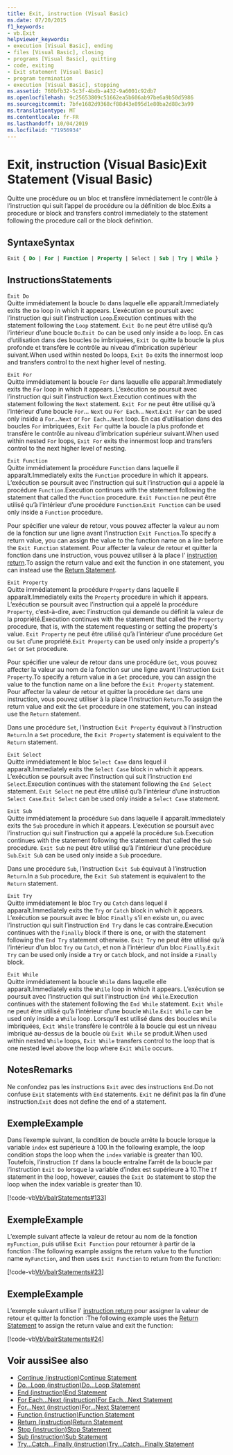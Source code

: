 ```yaml
---
title: Exit, instruction (Visual Basic)
ms.date: 07/20/2015
f1_keywords:
- vb.Exit
helpviewer_keywords:
- execution [Visual Basic], ending
- files [Visual Basic], closing
- programs [Visual Basic], quitting
- code, exiting
- Exit statement [Visual Basic]
- program termination
- execution [Visual Basic], stopping
ms.assetid: 760bfb32-5c3f-4bdb-a432-9a6001c92db7
ms.openlocfilehash: 9c25653809c51662ea5b606ab97be6a9b50d5986
ms.sourcegitcommit: 7bfe1682d9368cf88d43e895d1e80ba2d88c3a99
ms.translationtype: MT
ms.contentlocale: fr-FR
ms.lasthandoff: 10/04/2019
ms.locfileid: "71956934"
---
```

# <a name="exit-statement-visual-basic"></a><span data-ttu-id="c408b-102">Exit, instruction (Visual Basic)</span><span class="sxs-lookup"><span data-stu-id="c408b-102">Exit Statement (Visual Basic)</span></span>

<span data-ttu-id="c408b-103">Quitte une procédure ou un bloc et transfère immédiatement le contrôle à l’instruction qui suit l’appel de procédure ou la définition de bloc.</span><span class="sxs-lookup"><span data-stu-id="c408b-103">Exits a procedure or block and transfers control immediately to the statement following the procedure call or the block definition.</span></span>

## <a name="syntax"></a><span data-ttu-id="c408b-104">Syntaxe</span><span class="sxs-lookup"><span data-stu-id="c408b-104">Syntax</span></span>

```vb
Exit { Do | For | Function | Property | Select | Sub | Try | While }
```

## <a name="statements"></a><span data-ttu-id="c408b-105">Instructions</span><span class="sxs-lookup"><span data-stu-id="c408b-105">Statements</span></span>

 `Exit Do`  
 <span data-ttu-id="c408b-106">Quitte immédiatement la boucle `Do` dans laquelle elle apparaît.</span><span class="sxs-lookup"><span data-stu-id="c408b-106">Immediately exits the `Do` loop in which it appears.</span></span> <span data-ttu-id="c408b-107">L’exécution se poursuit avec l’instruction qui suit l’instruction `Loop`.</span><span class="sxs-lookup"><span data-stu-id="c408b-107">Execution continues with the statement following the `Loop` statement.</span></span> <span data-ttu-id="c408b-108">`Exit Do` ne peut être utilisé qu’à l’intérieur d’une boucle `Do`.</span><span class="sxs-lookup"><span data-stu-id="c408b-108">`Exit Do` can be used only inside a `Do` loop.</span></span> <span data-ttu-id="c408b-109">En cas d’utilisation dans des boucles `Do` imbriquées, `Exit Do` quitte la boucle la plus profonde et transfère le contrôle au niveau d’imbrication supérieur suivant.</span><span class="sxs-lookup"><span data-stu-id="c408b-109">When used within nested `Do` loops, `Exit Do` exits the innermost loop and transfers control to the next higher level of nesting.</span></span>

 `Exit For`  
 <span data-ttu-id="c408b-110">Quitte immédiatement la boucle `For` dans laquelle elle apparaît.</span><span class="sxs-lookup"><span data-stu-id="c408b-110">Immediately exits the `For` loop in which it appears.</span></span> <span data-ttu-id="c408b-111">L’exécution se poursuit avec l’instruction qui suit l’instruction `Next`.</span><span class="sxs-lookup"><span data-stu-id="c408b-111">Execution continues with the statement following the `Next` statement.</span></span> <span data-ttu-id="c408b-112">`Exit For` ne peut être utilisé qu’à l’intérieur d’une boucle `For`... `Next` ou `For Each`... `Next`.</span><span class="sxs-lookup"><span data-stu-id="c408b-112">`Exit For` can be used only inside a `For`...`Next` or `For Each`...`Next` loop.</span></span> <span data-ttu-id="c408b-113">En cas d’utilisation dans des boucles `For` imbriquées, `Exit For` quitte la boucle la plus profonde et transfère le contrôle au niveau d’imbrication supérieur suivant.</span><span class="sxs-lookup"><span data-stu-id="c408b-113">When used within nested `For` loops, `Exit For` exits the innermost loop and transfers control to the next higher level of nesting.</span></span>

 `Exit Function`  
 <span data-ttu-id="c408b-114">Quitte immédiatement la procédure `Function` dans laquelle il apparaît.</span><span class="sxs-lookup"><span data-stu-id="c408b-114">Immediately exits the `Function` procedure in which it appears.</span></span> <span data-ttu-id="c408b-115">L’exécution se poursuit avec l’instruction qui suit l’instruction qui a appelé la procédure `Function`.</span><span class="sxs-lookup"><span data-stu-id="c408b-115">Execution continues with the statement following the statement that called the `Function` procedure.</span></span> <span data-ttu-id="c408b-116">`Exit Function` ne peut être utilisé qu’à l’intérieur d’une procédure `Function`.</span><span class="sxs-lookup"><span data-stu-id="c408b-116">`Exit Function` can be used only inside a `Function` procedure.</span></span>

 <span data-ttu-id="c408b-117">Pour spécifier une valeur de retour, vous pouvez affecter la valeur au nom de la fonction sur une ligne avant l’instruction `Exit Function`.</span><span class="sxs-lookup"><span data-stu-id="c408b-117">To specify a return value, you can assign the value to the function name on a line before the `Exit Function` statement.</span></span> <span data-ttu-id="c408b-118">Pour affecter la valeur de retour et quitter la fonction dans une instruction, vous pouvez utiliser à la place l' [instruction return](return-statement.md).</span><span class="sxs-lookup"><span data-stu-id="c408b-118">To assign the return value and exit the function in one statement, you can instead use the [Return Statement](return-statement.md).</span></span>

 `Exit Property`  
 <span data-ttu-id="c408b-119">Quitte immédiatement la procédure `Property` dans laquelle il apparaît.</span><span class="sxs-lookup"><span data-stu-id="c408b-119">Immediately exits the `Property` procedure in which it appears.</span></span> <span data-ttu-id="c408b-120">L’exécution se poursuit avec l’instruction qui a appelé la procédure `Property`, c’est-à-dire, avec l’instruction qui demande ou définit la valeur de la propriété.</span><span class="sxs-lookup"><span data-stu-id="c408b-120">Execution continues with the statement that called the `Property` procedure, that is, with the statement requesting or setting the property's value.</span></span> <span data-ttu-id="c408b-121">`Exit Property` ne peut être utilisé qu’à l’intérieur d’une procédure `Get` ou `Set` d’une propriété.</span><span class="sxs-lookup"><span data-stu-id="c408b-121">`Exit Property` can be used only inside a property's `Get` or `Set` procedure.</span></span>

 <span data-ttu-id="c408b-122">Pour spécifier une valeur de retour dans une procédure `Get`, vous pouvez affecter la valeur au nom de la fonction sur une ligne avant l’instruction `Exit Property`.</span><span class="sxs-lookup"><span data-stu-id="c408b-122">To specify a return value in a `Get` procedure, you can assign the value to the function name on a line before the `Exit Property` statement.</span></span> <span data-ttu-id="c408b-123">Pour affecter la valeur de retour et quitter la procédure `Get` dans une instruction, vous pouvez utiliser à la place l’instruction `Return`.</span><span class="sxs-lookup"><span data-stu-id="c408b-123">To assign the return value and exit the `Get` procedure in one statement, you can instead use the `Return` statement.</span></span>

 <span data-ttu-id="c408b-124">Dans une procédure `Set`, l’instruction `Exit Property` équivaut à l’instruction `Return`.</span><span class="sxs-lookup"><span data-stu-id="c408b-124">In a `Set` procedure, the `Exit Property` statement is equivalent to the `Return` statement.</span></span>

 `Exit Select`  
 <span data-ttu-id="c408b-125">Quitte immédiatement le bloc `Select Case` dans lequel il apparaît.</span><span class="sxs-lookup"><span data-stu-id="c408b-125">Immediately exits the `Select Case` block in which it appears.</span></span> <span data-ttu-id="c408b-126">L’exécution se poursuit avec l’instruction qui suit l’instruction `End Select`.</span><span class="sxs-lookup"><span data-stu-id="c408b-126">Execution continues with the statement following the `End Select` statement.</span></span> <span data-ttu-id="c408b-127">`Exit Select` ne peut être utilisé qu’à l’intérieur d’une instruction `Select Case`.</span><span class="sxs-lookup"><span data-stu-id="c408b-127">`Exit Select` can be used only inside a `Select Case` statement.</span></span>

 `Exit Sub`  
 <span data-ttu-id="c408b-128">Quitte immédiatement la procédure `Sub` dans laquelle il apparaît.</span><span class="sxs-lookup"><span data-stu-id="c408b-128">Immediately exits the `Sub` procedure in which it appears.</span></span> <span data-ttu-id="c408b-129">L’exécution se poursuit avec l’instruction qui suit l’instruction qui a appelé la procédure `Sub`.</span><span class="sxs-lookup"><span data-stu-id="c408b-129">Execution continues with the statement following the statement that called the `Sub` procedure.</span></span> <span data-ttu-id="c408b-130">`Exit Sub` ne peut être utilisé qu’à l’intérieur d’une procédure `Sub`.</span><span class="sxs-lookup"><span data-stu-id="c408b-130">`Exit Sub` can be used only inside a `Sub` procedure.</span></span>

 <span data-ttu-id="c408b-131">Dans une procédure `Sub`, l’instruction `Exit Sub` équivaut à l’instruction `Return`.</span><span class="sxs-lookup"><span data-stu-id="c408b-131">In a `Sub` procedure, the `Exit Sub` statement is equivalent to the `Return` statement.</span></span>

 `Exit Try`  
 <span data-ttu-id="c408b-132">Quitte immédiatement le bloc `Try` ou `Catch` dans lequel il apparaît.</span><span class="sxs-lookup"><span data-stu-id="c408b-132">Immediately exits the `Try` or `Catch` block in which it appears.</span></span> <span data-ttu-id="c408b-133">L’exécution se poursuit avec le bloc `Finally` s’il en existe un, ou avec l’instruction qui suit l’instruction `End Try` dans le cas contraire.</span><span class="sxs-lookup"><span data-stu-id="c408b-133">Execution continues with the `Finally` block if there is one, or with the statement following the `End Try` statement otherwise.</span></span> <span data-ttu-id="c408b-134">`Exit Try` ne peut être utilisé qu’à l’intérieur d’un bloc `Try` ou `Catch`, et non à l’intérieur d’un bloc `Finally`.</span><span class="sxs-lookup"><span data-stu-id="c408b-134">`Exit Try` can be used only inside a `Try` or `Catch` block, and not inside a `Finally` block.</span></span>

 `Exit While`  
 <span data-ttu-id="c408b-135">Quitte immédiatement la boucle `While` dans laquelle elle apparaît.</span><span class="sxs-lookup"><span data-stu-id="c408b-135">Immediately exits the `While` loop in which it appears.</span></span> <span data-ttu-id="c408b-136">L’exécution se poursuit avec l’instruction qui suit l’instruction `End While`.</span><span class="sxs-lookup"><span data-stu-id="c408b-136">Execution continues with the statement following the `End While` statement.</span></span> <span data-ttu-id="c408b-137">`Exit While` ne peut être utilisé qu’à l’intérieur d’une boucle `While`.</span><span class="sxs-lookup"><span data-stu-id="c408b-137">`Exit While` can be used only inside a `While` loop.</span></span> <span data-ttu-id="c408b-138">Lorsqu’il est utilisé dans des boucles `While` imbriquées, `Exit While` transfère le contrôle à la boucle qui est un niveau imbriqué au-dessus de la boucle où `Exit While` se produit.</span><span class="sxs-lookup"><span data-stu-id="c408b-138">When used within nested `While` loops, `Exit While` transfers control to the loop that is one nested level above the loop where `Exit While` occurs.</span></span>

## <a name="remarks"></a><span data-ttu-id="c408b-139">Notes</span><span class="sxs-lookup"><span data-stu-id="c408b-139">Remarks</span></span>

<span data-ttu-id="c408b-140">Ne confondez pas les instructions `Exit` avec des instructions `End`.</span><span class="sxs-lookup"><span data-stu-id="c408b-140">Do not confuse `Exit` statements with `End` statements.</span></span> <span data-ttu-id="c408b-141">`Exit` ne définit pas la fin d’une instruction.</span><span class="sxs-lookup"><span data-stu-id="c408b-141">`Exit` does not define the end of a statement.</span></span>

## <a name="example"></a><span data-ttu-id="c408b-142">Exemple</span><span class="sxs-lookup"><span data-stu-id="c408b-142">Example</span></span>

<span data-ttu-id="c408b-143">Dans l’exemple suivant, la condition de boucle arrête la boucle lorsque la variable `index` est supérieure à 100.</span><span class="sxs-lookup"><span data-stu-id="c408b-143">In the following example, the loop condition stops the loop when the `index` variable is greater than 100.</span></span> <span data-ttu-id="c408b-144">Toutefois, l’instruction `If` dans la boucle entraîne l’arrêt de la boucle par l’instruction `Exit Do` lorsque la variable d’index est supérieure à 10.</span><span class="sxs-lookup"><span data-stu-id="c408b-144">The `If` statement in the loop, however, causes the `Exit Do` statement to stop the loop when the index variable is greater than 10.</span></span>

[!code-vb[VbVbalrStatements#133](~/samples/snippets/visualbasic/VS_Snippets_VBCSharp/VbVbalrStatements/VB/class10.vb#133)]

## <a name="example"></a><span data-ttu-id="c408b-145">Exemple</span><span class="sxs-lookup"><span data-stu-id="c408b-145">Example</span></span>

<span data-ttu-id="c408b-146">L’exemple suivant affecte la valeur de retour au nom de la fonction `myFunction`, puis utilise `Exit Function` pour retourner à partir de la fonction :</span><span class="sxs-lookup"><span data-stu-id="c408b-146">The following example assigns the return value to the function name `myFunction`, and then uses `Exit Function` to return from the function:</span></span>

[!code-vb[VbVbalrStatements#23](~/samples/snippets/visualbasic/VS_Snippets_VBCSharp/VbVbalrStatements/VB/Class1.vb#23)]

## <a name="example"></a><span data-ttu-id="c408b-147">Exemple</span><span class="sxs-lookup"><span data-stu-id="c408b-147">Example</span></span>

<span data-ttu-id="c408b-148">L’exemple suivant utilise l' [instruction return](return-statement.md) pour assigner la valeur de retour et quitter la fonction :</span><span class="sxs-lookup"><span data-stu-id="c408b-148">The following example uses the [Return Statement](return-statement.md) to assign the return value and exit the function:</span></span>

[!code-vb[VbVbalrStatements#24](~/samples/snippets/visualbasic/VS_Snippets_VBCSharp/VbVbalrStatements/VB/Class1.vb#24)]

## <a name="see-also"></a><span data-ttu-id="c408b-149">Voir aussi</span><span class="sxs-lookup"><span data-stu-id="c408b-149">See also</span></span>

- [<span data-ttu-id="c408b-150">Continue (instruction)</span><span class="sxs-lookup"><span data-stu-id="c408b-150">Continue Statement</span></span>](continue-statement.md)
- [<span data-ttu-id="c408b-151">Do...Loop (instruction)</span><span class="sxs-lookup"><span data-stu-id="c408b-151">Do...Loop Statement</span></span>](do-loop-statement.md)
- [<span data-ttu-id="c408b-152">End (instruction)</span><span class="sxs-lookup"><span data-stu-id="c408b-152">End Statement</span></span>](end-statement.md)
- [<span data-ttu-id="c408b-153">For Each...Next (instruction)</span><span class="sxs-lookup"><span data-stu-id="c408b-153">For Each...Next Statement</span></span>](for-each-next-statement.md)
- [<span data-ttu-id="c408b-154">For...Next (instruction)</span><span class="sxs-lookup"><span data-stu-id="c408b-154">For...Next Statement</span></span>](for-next-statement.md)
- [<span data-ttu-id="c408b-155">Function (instruction)</span><span class="sxs-lookup"><span data-stu-id="c408b-155">Function Statement</span></span>](function-statement.md)
- [<span data-ttu-id="c408b-156">Return (instruction)</span><span class="sxs-lookup"><span data-stu-id="c408b-156">Return Statement</span></span>](return-statement.md)
- [<span data-ttu-id="c408b-157">Stop (instruction)</span><span class="sxs-lookup"><span data-stu-id="c408b-157">Stop Statement</span></span>](stop-statement.md)
- [<span data-ttu-id="c408b-158">Sub (instruction)</span><span class="sxs-lookup"><span data-stu-id="c408b-158">Sub Statement</span></span>](sub-statement.md)
- [<span data-ttu-id="c408b-159">Try...Catch...Finally (instruction)</span><span class="sxs-lookup"><span data-stu-id="c408b-159">Try...Catch...Finally Statement</span></span>](try-catch-finally-statement.md)

